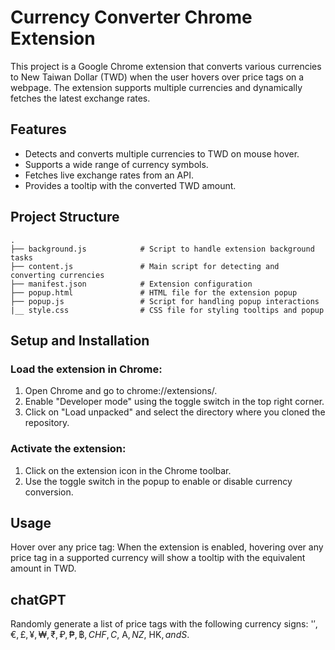 # Currency Converter Chrome Extension
This project is a Google Chrome extension that converts various currencies to New Taiwan Dollar (TWD) when the user hovers over price tags on a webpage. The extension supports multiple currencies and dynamically fetches the latest exchange rates.

## Features
- Detects and converts multiple currencies to TWD on mouse hover.
- Supports a wide range of currency symbols.
- Fetches live exchange rates from an API.
- Provides a tooltip with the converted TWD amount.

## Project Structure
```
.
├── background.js            # Script to handle extension background tasks
├── content.js               # Main script for detecting and converting currencies
├── manifest.json            # Extension configuration
├── popup.html               # HTML file for the extension popup
├── popup.js                 # Script for handling popup interactions
|__ style.css                # CSS file for styling tooltips and popup
```

## Setup and Installation

### Load the extension in Chrome:

1. Open Chrome and go to chrome://extensions/.
2. Enable "Developer mode" using the toggle switch in the top right corner.
3. Click on "Load unpacked" and select the directory where you cloned the repository.

### Activate the extension:
1. Click on the extension icon in the Chrome toolbar.
2. Use the toggle switch in the popup to enable or disable currency conversion.
## Usage
Hover over any price tag: When the extension is enabled, hovering over any price tag in a supported currency will show a tooltip with the equivalent amount in TWD.
## chatGPT
Randomly generate a list of price tags with the following currency signs: '$', €, £, ¥, ₩, ₹, ₽, ₱, ฿, CHF, C$, A$, NZ$, HK$, and S$.
